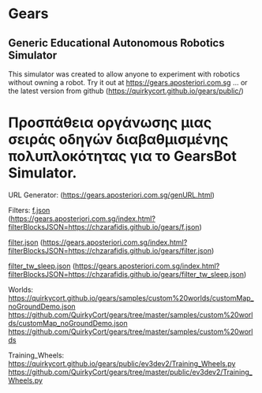 # Gears
## Generic Educational Autonomous Robotics Simulator

This simulator was created to allow anyone to experiment with robotics without owning a robot.
Try it out at https://gears.aposteriori.com.sg ... or the latest version from github (https://quirkycort.github.io/gears/public/)

# Προσπάθεια οργάνωσης μιας σειράς οδηγών διαβαθμισμένης πολυπλοκότητας για το GearsBot Simulator.
URL Generator:
(https://gears.aposteriori.com.sg/genURL.html)

Filters: 
[f.json](f.json)  
(https://gears.aposteriori.com.sg/index.html?filterBlocksJSON=https://chzarafidis.github.io/gears/f.json)

[filter.json](filter.json)
(https://gears.aposteriori.com.sg/index.html?filterBlocksJSON=https://chzarafidis.github.io/gears/filter.json)

[filter_tw_sleep.json](filter_tw_sleep.json)
(https://gears.aposteriori.com.sg/index.html?filterBlocksJSON=https://chzarafidis.github.io/gears/filter_tw_sleep.json)

Worlds:
https://quirkycort.github.io/gears/samples/custom%20worlds/customMap_noGroundDemo.json
https://github.com/QuirkyCort/gears/tree/master/samples/custom%20worlds/customMap_noGroundDemo.json
https://github.com/QuirkyCort/gears/tree/master/samples/custom%20worlds

Training_Wheels:
https://quirkycort.github.io/gears/public/ev3dev2/Training_Wheels.py
https://github.com/QuirkyCort/gears/tree/master/public/ev3dev2/Training_Wheels.py
